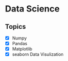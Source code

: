 # Data Science 



## Topics 

- [X] Numpy
- [X] Pandas
- [X] Matplotlib
- [X] seaborn Data Visulization

